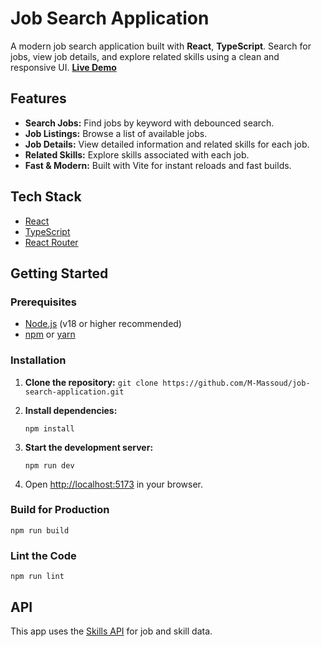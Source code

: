 # Job Search Application

A modern job search application built with **React**, **TypeScript**. Search for jobs, view job details, and explore related skills using a clean and responsive UI.
**[Live Demo](https://work-search.netlify.app)**

## Features

- **Search Jobs:** Find jobs by keyword with debounced search.
- **Job Listings:** Browse a list of available jobs.
- **Job Details:** View detailed information and related skills for each job.
- **Related Skills:** Explore skills associated with each job.
- **Fast & Modern:** Built with Vite for instant reloads and fast builds.

## Tech Stack

- [React](https://react.dev/)
- [TypeScript](https://www.typescriptlang.org/)
- [React Router](https://reactrouter.com/)

## Getting Started

### Prerequisites

- [Node.js](https://nodejs.org/) (v18 or higher recommended)
- [npm](https://www.npmjs.com/) or [yarn](https://yarnpkg.com/)

### Installation

1. **Clone the repository:**
   `git clone https://github.com/M-Massoud/job-search-application.git`

2. **Install dependencies:**

   ```
   npm install
   ```

3. **Start the development server:**

   ```
   npm run dev
   ```

4. Open [http://localhost:5173](http://localhost:5173) in your browser.

### Build for Production

```
npm run build
```

### Lint the Code

```
npm run lint
```

## API

This app uses the [Skills API](https://skills-api-zeta.vercel.app) for job and skill data.

